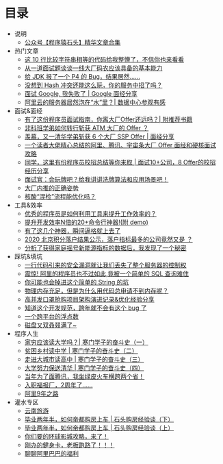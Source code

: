 # 目录

* 说明
  * [公众号【程序猿石头】精华文章合集](README.md)
* 热门文章
  * [这 10 行比较字符串相等的代码给我整懵了，不信你也来看看](files/2020-06-25-timing-attack-of-safe-equals.md)
  * [从一道面试题谈谈一线大厂码农应该具备的基本能力](files/2020-08-14-revised-talking-about-the-basic-quality-for-frontline-coder-from-an-interview-problem.md)
  * [给 JDK 报了一个 P4 的 Bug，结果居然……](files/2020-09-27-a-jdk-bug-releate-to-URI.md)
  * [没想到 Hash 冲突还能这么玩，你的服务中招了吗？](files/2020-07-11-hash-collision-dos.md)
  * [面试 Google, 我失败了 | Google 面经分享](files/2020-04-19-experience-of-interview-of-google.md)
  * [阿里云的服务器居然泡在“水”里？| 数据中心参观有感](files/2021-10-28-tour-at-alibaba-data-center.md)
* 面试&面经
  * [有了这份程序员面试指南，你离大厂Offer还远吗？| 附推荐书籍](files/2020-07-30-the-guide-for-join-big-company.md)
  * [非科班学弟如何转行斩获 ATM 大厂的 Offer ？](files/2020-10-30-share-interview-experience-with-no-cs-background-when-gradudate-in-2021.md)
  * [羡慕，又一清华学弟斩获 6 个大厂 SSP Offer | 面经分享](files/2020-12-06-share-interview-experience-when-gradudate-in-2021.md)
  * [一个读者大佬精心总结的阿里、腾讯、宇宙条大厂 Offer 面经和硬核面试攻略](files/2020-12-26-share-interview-experience-when-gradudate-in-2021-part-2.md)
  * [同学，这里有份程序员校招总结等你来取 | 面试10+公司，8 Offer的校招经历分享](files/2020-07-20-share-my-interview-experience-when-graduate.md)
  * [面试官：会玩牌吧？给我讲讲洗牌算法和应用场景吧！](files/2020-07-18-shuffle-algorithm.md)
  * [大厂内推的正确姿势](files/2020-09-30-how-to-apply-a-job-by-recommended-internal.md)
  * [核酸“混检”流程能优化吗？](files/2021-09-07-can-the-process-of-NAT-be-optimized.md)
* 工具&效率 
  * [优秀的程序员是如何利用工具来提升工作效率的？](files/2020-07-28-how-to-program-more-efficiently.md)
  * [提升开发效率N倍的20+命令行神器!(附 demo)](files/2020-09-10-make-dev-more-efficiency-with-20-shell.md)
  * [有了这几个神器，瞬间逼格就上去了](files/2020-08-23-how-to-blog-elegantly-as-a-software-engineer.md)
  * [2020 北京积分落户结果公示，落户指标最多的公司竟然又是 ？](files/2020-10-18-use-shell-to-analysis-2020-people-of-getting-residence-of-beijing-by-score.md)
  * [分析了获得家庭摇号新能源指标的数据后，我发现了一个秘密](files/2020-09-17-data-analysis-of-first-new-energy-car-tickets.md)
* 踩坑&填坑
  * [一行代码引来的安全漏洞就让我们丢失了整个服务器的控制权](files/2020-05-24-a-security-vulnerability-of-spring-validator.md)
  * [震惊! 阿里的程序员也不过如此,竟被一个简单的 SQL 查询难住](files/2020-04-11-slow-sql-optimazation-of-explain-extended.md)
  * [你可能也会掉进这个简单的 String 的坑](files/2020-11-12-constuct-of-string-is-not-easy.md)
  * [物理内存充足，但是为什么用代码总申请不到内存呢？](files/2020-11-03-why-java-cannot-allocate-mem-with-enough-physical-memory.md)
  * [高并发口罩抢购项目架构演进记录&amp;优化经验分享](files/2020-06-12-architecture-evolution-of-HA-system-of-buy-facemask.md)
  * [知道这个开发规范，跨年就不会有这个 bug 了](files/2020-04-25-simpledateformat-demo-of-alibaba-java-development-manual.md) 
  * [一个跨平台的浮点数](files/2020-05-01-a-bug-relate-with-float-point-cross-platform.md)
  * [磁盘又双叒叕满了~](files/2021-10-31-this-disk-is-full-again-and-again.md)
* 程序人生
  * [家穷应该读大学吗？| 寒门学子的奋斗史（一）](files/2021-02-28-the-history-of-my-growth-part-1-primary-school.md)
  * [贫困乡村读中学 | 寒门学子的奋斗史（二）](files/2021-03-22-the-history-of-my-growth-part-2-middle-school.md)
  * [走进大城市读高中 | 寒门学子的奋斗史（三）](files/2021-04-17-the-history-of-my-growth-part-3-high-school.md)
  * [大学努力保送清华 | 寒门学子的奋斗史（四）](files/2021-04-27-the-history-of-my-growth-part-4-university-life.md)
  * [当年为了面腾讯，我坐绿皮火车横跨两个省！](files/2021-08-17-process-of-intern-interview-of-tencent.md)
  * [入职福报厂，2周年了……](files/2021-09-13-two-anniverary-of-join-alibaba.md)
  * [阿里9年之路](files/2021-09-13-two-anniverary-of-join-alibaba.md)
* 灌水专区
  * [云南旅游](files/2020-10-08-travel-to-yunnan-in-2020.md)
  * [毕业两年半，如何帝都购房上车 | 石头购房经验谈（下）](files/2020-11-19-experience-of-buying-a-house-in-peking-part-1.md)
  * [毕业两年半，如何帝都购房上车 | 石头购房经验谈（上）](files/2020-12-20-experience-of-buying-a-house-in-peking-part-2.md)
  * [你们要的环球影城攻略，来了！](files/2021-09-21-the-experience-of-universal-studios-of-peking.md)
  * [刚办的健身卡，老板跑路了！！！](files/2021-11-08-the-boss-of-gym-run-away.md)
  * [聊聊阿里巴巴的福利](files/2021-11-19-talk-about-the-welfare-of-alibaba.md)
